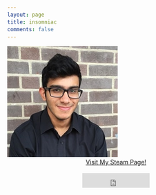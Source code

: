 ```yaml
---
layout: page
title: insomniac
comments: false
---
```

<img src="avatar.jpg">
<br>
<center><a href="http://steamcommunity.com/id/ronznam">Visit My Steam Page!</a></center>
<br>
<center><iframe src="https://free.timeanddate.com/clock/i5m9ci3q/n136/tct/pct/tt0/tm3/td2/ta1/tb4" frameborder="0" width="156" height="34" allowTransparency="true"></iframe></center>
